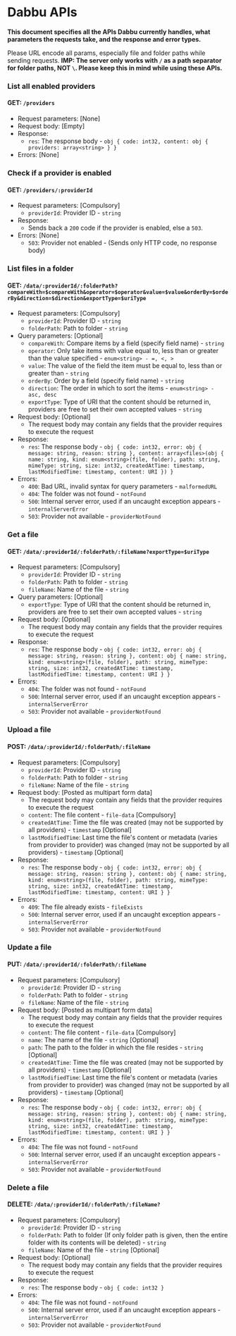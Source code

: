 # Dabbu APIs

**This document specifies all the APIs Dabbu currently handles, what parameters the requests take, and the response and error types.**

Please URL encode all params, especially file and folder paths while sending requests. **IMP: The server only works with `/` as a path separator for folder paths, NOT `\`. Please keep this in mind while using these APIs.**

### **List all enabled providers**
#### **GET**: `/providers`
- Request parameters: [None]
- Request body: [Empty]
- Response:
  - `res`: The response body - `obj { code: int32, content: obj { providers: array<string> } }`
- Errors: [None]

### **Check if a provider is enabled**
#### **GET**: `/providers/:providerId`
- Request parameters: [Compulsory]
  - `providerId`: Provider ID - `string`
- Response:
  - Sends back a `200` code if the provider is enabled, else a `503`.
- Errors: [None]
  - `503`: Provider not enabled - (Sends only HTTP code, no response body)

### **List files in a folder**
#### **GET**: `/data/:providerId/:folderPath?compareWith=$compareWith&operator=$operator&value=$value&orderBy=$orderBy&direction=$direction&exportType=$uriType`
- Request parameters: [Compulsory]
  - `providerId`: Provider ID - `string`
  - `folderPath`: Path to folder - `string`
- Query parameters: [Optional]
  - `compareWith`: Compare items by a field (specify field name) - `string`
  - `operator`: Only take items with value equal to, less than or greater than the value specified - `enum<string> - =, <, >`
  - `value`: The value of the field the item must be equal to, less than or greater than - `string`
  - `orderBy`: Order by a field (specify field name) - `string`
  - `direction`: The order in which to sort the items - `enum<string> - asc, desc`
  - `exportType`: Type of URI that the content should be returned in, providers are free to set their own accepted values - `string`
- Request body: [Optional]
  - The request body may contain any fields that the provider requires to execute the request
- Response:
  - `res`: The response body - `obj { code: int32, error: obj { message: string, reason: string }, content: array<files>(obj { name: string, kind: enum<string>(file, folder), path: string, mimeType: string, size: int32, createdAtTime: timestamp, lastModifiedTime: timestamp, content: URI }) }`
- Errors:
  - `400`: Bad URL, invalid syntax for query parameters - `malformedURL`
  - `404`: The folder was not found - `notFound`
  - `500`: Internal server error, used if an uncaught exception appears - `internalServerError`
  - `503`: Provider not available - `providerNotFound`

### **Get a file**
#### **GET**: `/data/:providerId/:folderPath/:fileName?exportType=$uriType`
- Request parameters: [Compulsory]
  - `providerId`: Provider ID - `string`
  - `folderPath`: Path to folder - `string`
  - `fileName`: Name of the file - `string`
- Query parameters: [Optional]
  - `exportType`: Type of URI that the content should be returned in, providers are free to set their own accepted values - `string`
- Request body: [Optional]
  - The request body may contain any fields that the provider requires to execute the request
- Response:
  - `res`: The response body - `obj { code: int32, error: obj { message: string, reason: string }, content: obj { name: string, kind: enum<string>(file, folder), path: string, mimeType: string, size: int32, createdAtTime: timestamp, lastModifiedTime: timestamp, content: URI } }`
- Errors:
  - `404`: The folder was not found - `notFound`
  - `500`: Internal server error, used if an uncaught exception appears - `internalServerError`
  - `503`: Provider not available - `providerNotFound`

### **Upload a file**
#### **POST**: `/data/:providerId/:folderPath/:fileName`
- Request parameters: [Compulsory]
  - `providerId`: Provider ID - `string`
  - `folderPath`: Path to folder - `string`
  - `fileName`: Name of the file - `string`
- Request body: [Posted as multipart form data]
  - The request body may contain any fields that the provider requires to execute the request
  - `content`: The file content - `file-data` [Compulsory]
  - `createdAtTime`: Time the file was created (may not be supported by all providers) - `timestamp` [Optional]
  - `lastModifiedTime`: Last time the file's content or metadata (varies from provider to provider) was changed (may not be supported by all providers) - `timestamp` [Optional]
- Response:
  - `res`: The response body - `obj { code: int32, error: obj { message: string, reason: string }, content: obj { name: string, kind: enum<string>(file, folder), path: string, mimeType: string, size: int32, createdAtTime: timestamp, lastModifiedTime: timestamp, content: URI } }`
- Errors:
  - `409`: The file already exists - `fileExists`
  - `500`: Internal server error, used if an uncaught exception appears - `internalServerError`
  - `503`: Provider not available - `providerNotFound`

### **Update a file**
#### **PUT**: `/data/:providerId/:folderPath/:fileName`
- Request parameters: [Compulsory]
  - `providerId`: Provider ID - `string`
  - `folderPath`: Path to folder - `string`
  - `fileName`: Name of the file - `string`
- Request body: [Posted as multipart form data]
  - The request body may contain any fields that the provider requires to execute the request
  - `content`: The file content - `file-data` [Compulsory]
  - `name`: The name of the file - `string` [Optional]
  - `path`: The path to the folder in which the file resides - `string` [Optional]
  - `createdAtTime`: Time the file was created (may not be supported by all providers) - `timestamp` [Optional]
  - `lastModifiedTime`: Last time the file's content or metadata (varies from provider to provider) was changed (may not be supported by all providers) - `timestamp` [Optional]
- Response:
  - `res`: The response body - `obj { code: int32, error: obj { message: string, reason: string }, content: obj { name: string, kind: enum<string>(file, folder), path: string, mimeType: string, size: int32, createdAtTime: timestamp, lastModifiedTime: timestamp, content: URI } }`
- Errors:
  - `404`: The file was not found - `notFound`
  - `500`: Internal server error, used if an uncaught exception appears - `internalServerError`
  - `503`: Provider not available - `providerNotFound`

### **Delete a file**
#### **DELETE**: `/data/:providerId/:folderPath/:fileName?`
- Request parameters: [Compulsory]
  - `providerId`: Provider ID - `string`
  - `folderPath`: Path to folder (If only folder path is given, then the entire folder with its contents will be deleted) - `string`
  - `fileName`: Name of the file - `string` [Optional]
- Request body: [Optional]
  - The request body may contain any fields that the provider requires to execute the request
- Response:
  - `res`: The response body - `obj { code: int32 }`
- Errors:
  - `404`: The file was not found - `notFound`
  - `500`: Internal server error, used if an uncaught exception appears - `internalServerError`
  - `503`: Provider not available - `providerNotFound`
